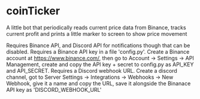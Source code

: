 # coinTicker
A little bot that periodically reads current price data from Binance, tracks current profit and prints a little marker to screen to show price movement

Requires Binance API, and Discord API for notifications though that can be disabled.
Requires a Binance API key in a file 'config.py'. Create a Binance account at https://www.binance.com/, then go to Account -> Settings -> API Management, create and copy the API key + secret to config.py as API_KEY and API_SECRET.
Requires a Discord webhook URL. Create a discord channel, got to Server Settings -> Integrations -> Webhooks -> New Webhook, give it a name and copy the URL, save it alongside the Binanace API key as 'DISCORD_WEBHOOK_URL'


